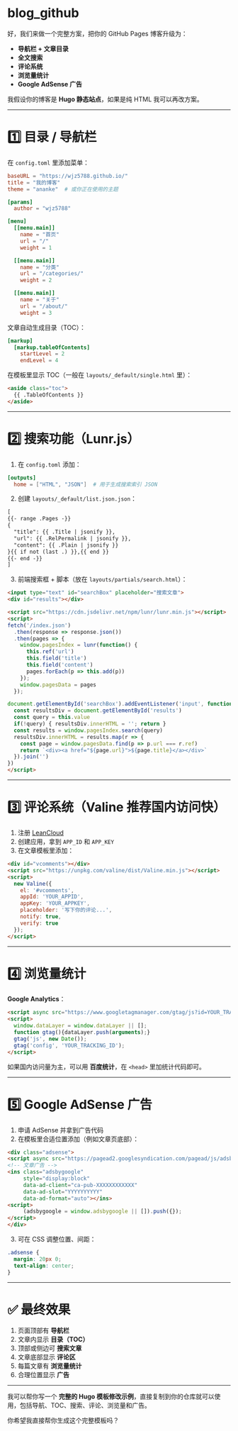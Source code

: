 # blog_github
好，我们来做一个完整方案，把你的 GitHub Pages 博客升级为：

* **导航栏 + 文章目录**
* **全文搜索**
* **评论系统**
* **浏览量统计**
* **Google AdSense 广告**

我假设你的博客是 **Hugo 静态站点**，如果是纯 HTML 我可以再改方案。

---

# 1️⃣ 目录 / 导航栏

在 `config.toml` 里添加菜单：

```toml
baseURL = "https://wjz5788.github.io/"
title = "我的博客"
theme = "ananke"  # 或你正在使用的主题

[params]
  author = "wjz5788"

[menu]
  [[menu.main]]
    name = "首页"
    url = "/"
    weight = 1

  [[menu.main]]
    name = "分类"
    url = "/categories/"
    weight = 2

  [[menu.main]]
    name = "关于"
    url = "/about/"
    weight = 3
```

文章自动生成目录（TOC）：

```toml
[markup]
  [markup.tableOfContents]
    startLevel = 2
    endLevel = 4
```

在模板里显示 TOC（一般在 `layouts/_default/single.html` 里）：

```html
<aside class="toc">
  {{ .TableOfContents }}
</aside>
```

---

# 2️⃣ 搜索功能（Lunr.js）

1. 在 `config.toml` 添加：

```toml
[outputs]
  home = ["HTML", "JSON"]  # 用于生成搜索索引 JSON
```

2. 创建 `layouts/_default/list.json.json`：

```html
[
{{- range .Pages -}}
{
  "title": {{ .Title | jsonify }},
  "url": {{ .RelPermalink | jsonify }},
  "content": {{ .Plain | jsonify }}
}{{ if not (last .) }},{{ end }}
{{- end -}}
]
```

3. 前端搜索框 + 脚本（放在 `layouts/partials/search.html`）：

```html
<input type="text" id="searchBox" placeholder="搜索文章">
<div id="results"></div>

<script src="https://cdn.jsdelivr.net/npm/lunr/lunr.min.js"></script>
<script>
fetch('/index.json')
  .then(response => response.json())
  .then(pages => {
    window.pagesIndex = lunr(function() {
      this.ref('url')
      this.field('title')
      this.field('content')
      pages.forEach(p => this.add(p))
    });
    window.pagesData = pages
  });

document.getElementById('searchBox').addEventListener('input', function() {
  const resultsDiv = document.getElementById('results')
  const query = this.value
  if(!query) { resultsDiv.innerHTML = ''; return }
  const results = window.pagesIndex.search(query)
  resultsDiv.innerHTML = results.map(r => {
    const page = window.pagesData.find(p => p.url === r.ref)
    return `<div><a href="${page.url}">${page.title}</a></div>`
  }).join('')
})
</script>
```

---

# 3️⃣ 评论系统（Valine 推荐国内访问快）

1. 注册 [LeanCloud](https://leancloud.cn/)
2. 创建应用，拿到 `APP_ID` 和 `APP_KEY`
3. 在文章模板里添加：

```html
<div id="vcomments"></div>
<script src="https://unpkg.com/valine/dist/Valine.min.js"></script>
<script>
  new Valine({
    el: '#vcomments',
    appId: 'YOUR_APPID',
    appKey: 'YOUR_APPKEY',
    placeholder: '写下你的评论...',
    notify: true,
    verify: true
  });
</script>
```

---

# 4️⃣ 浏览量统计

**Google Analytics**：

```html
<script async src="https://www.googletagmanager.com/gtag/js?id=YOUR_TRACKING_ID"></script>
<script>
  window.dataLayer = window.dataLayer || [];
  function gtag(){dataLayer.push(arguments);}
  gtag('js', new Date());
  gtag('config', 'YOUR_TRACKING_ID');
</script>
```

如果国内访问量为主，可以用 **百度统计**，在 `<head>` 里加统计代码即可。

---

# 5️⃣ Google AdSense 广告

1. 申请 AdSense 并拿到广告代码
2. 在模板里合适位置添加（例如文章页底部）：

```html
<div class="adsense">
<script async src="https://pagead2.googlesyndication.com/pagead/js/adsbygoogle.js"></script>
<!-- 文章广告 -->
<ins class="adsbygoogle"
     style="display:block"
     data-ad-client="ca-pub-XXXXXXXXXXXX"
     data-ad-slot="YYYYYYYYYY"
     data-ad-format="auto"></ins>
<script>
     (adsbygoogle = window.adsbygoogle || []).push({});
</script>
</div>
```

3. 可在 CSS 调整位置、间距：

```css
.adsense {
  margin: 20px 0;
  text-align: center;
}
```

---

# ✅ 最终效果

1. 页面顶部有 **导航栏**
2. 文章内显示 **目录（TOC）**
3. 顶部或侧边可 **搜索文章**
4. 文章底部显示 **评论区**
5. 每篇文章有 **浏览量统计**
6. 合理位置显示 **广告**

---

我可以帮你写一个 **完整的 Hugo 模板修改示例**，直接复制到你的仓库就可以使用，包括导航、TOC、搜索、评论、浏览量和广告。

你希望我直接帮你生成这个完整模板吗？
